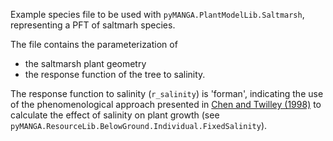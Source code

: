 Example species file to be used with ``pyMANGA.PlantModelLib.Saltmarsh``, representing a PFT of saltmarh species.

The file contains the parameterization of 
- the saltmarsh plant geometry
- the response function of the tree to salinity.

The response function to salinity (``r_salinity``) is 'forman', indicating the use of the phenomenological approach presented in <a href="https://doi.org/10.1046/j.1365-2745.1998.00233.x" target="_blank">Chen and Twilley (1998)</a>  to calculate the effect of salinity on plant growth (see `pyMANGA.ResourceLib.BelowGround.Individual.FixedSalinity`).
